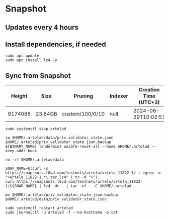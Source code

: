 # Snapshot

## Updates every 4 hours

## Install dependencies, if needed
```
sudo apt update
sudo apt install lz4 -y
```

## Sync from Snapshot
| Height  | Size | Pruning | Indexer | Creation Time (UTC+3) |
| --------- | --------- | --------- | --------- | --------- |
| 9174088  | 23.64GB  | custom/100/0/10 | null | 2024-06-29T10:02:51 |

```
sudo systemctl stop artelad

cp $HOME/.artelad/data/priv_validator_state.json $HOME/.artelad/priv_validator_state.json.backup
${BINARY_NAME} tendermint unsafe-reset-all --home $HOME/.artelad --keep-addr-book

rm -rf $HOME/.artelad/data 

SNAP_NAME=$(curl -s https://snapshots.l0vd.com/testnets/artela/artela_11822-1/ | egrep -o ">artela_11822-1.*\.tar.lz4" | tr -d ">")
curl https://snapshots.l0vd.com/testnets/artela/artela_11822-1/${SNAP_NAME} | lz4 -dc - | tar -xf - -C $HOME/.artelad

mv $HOME/.artelad/priv_validator_state.json.backup $HOME/.artelad/data/priv_validator_state.json

sudo systemctl restart artelad
sudo journalctl -u artelad -f --no-hostname -o cat
```